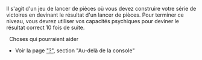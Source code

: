 Il s'agit d'un jeu de lancer de pièces où vous devez construire votre série de victoires en devinant le résultat d'un lancer de pièces. Pour terminer ce niveau, vous devrez utiliser vos capacités psychiques pour deviner le résultat correct 10 fois de suite.

&nbsp;
Choses qui pourraient aider
* Voir la page ["?"](https://ethernaut.openzeppelin.com/help), section "Au-delà de la console"
